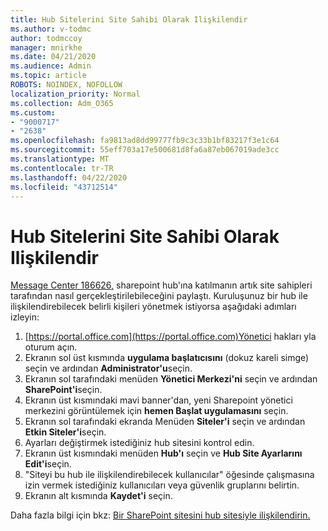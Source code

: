 ```yaml
---
title: Hub Sitelerini Site Sahibi Olarak Ilişkilendir
ms.author: v-todmc
author: todmccoy
manager: mnirkhe
ms.date: 04/21/2020
ms.audience: Admin
ms.topic: article
ROBOTS: NOINDEX, NOFOLLOW
localization_priority: Normal
ms.collection: Adm_O365
ms.custom:
- "9000717"
- "2638"
ms.openlocfilehash: fa9813ad8dd99777fb9c3c33b1bf83217f3e1c64
ms.sourcegitcommit: 55eff703a17e500681d8fa6a87eb067019ade3cc
ms.translationtype: MT
ms.contentlocale: tr-TR
ms.lasthandoff: 04/22/2020
ms.locfileid: "43712514"
---
```

# <a name="associate-hub-sites-as-site-owner"></a>Hub Sitelerini Site Sahibi Olarak Ilişkilendir

[Message Center 186626,](https://admin.microsoft.com/Adminportal/Home?source=applauncher#/MessageCenter?id=MC186626) sharepoint hub'ına katılmanın artık site sahipleri tarafından nasıl gerçekleştirilebileceğini paylaştı. Kuruluşunuz bir hub ile ilişkilendirebilecek belirli kişileri yönetmek istiyorsa aşağıdaki adımları izleyin: 

1. [https://portal.office.com](https://portal.office.com)Yönetici hakları yla oturum açın.
2. Ekranın sol üst kısmında **uygulama başlatıcısını** (dokuz kareli simge) seçin ve ardından **Administrator'u**seçin.
3. Ekranın sol tarafındaki menüden **Yönetici Merkezi'ni** seçin ve ardından **SharePoint'i**seçin.
4. Ekranın üst kısmındaki mavi banner'dan, yeni Sharepoint yönetici merkezini görüntülemek için **hemen Başlat uygulamasını** seçin.
5. Ekranın sol tarafındaki ekranda Menüden **Siteler'i** seçin ve ardından **Etkin Siteler'i**seçin.
6. Ayarları değiştirmek istediğiniz hub sitesini kontrol edin.
7. Ekranın üst kısmındaki menüden **Hub'ı** seçin ve **Hub Site Ayarlarını Edit'i**seçin.
8. "Siteyi bu hub ile ilişkilendirebilecek kullanıcılar" öğesinde çalışmasına izin vermek istediğiniz kullanıcıları veya güvenlik gruplarını belirtin.
9. Ekranın alt kısmında **Kaydet'i** seçin.

Daha fazla bilgi için bkz: [Bir SharePoint sitesini hub sitesiyle ilişkilendirin.](https://support.office.com/article/associate-a-sharepoint-site-with-a-hub-site-ae0009fd-af04-4d3d-917d-88edb43efc05) 